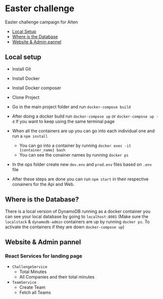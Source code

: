 # Easter challenge
Easter challenge campaign for Alten
* [Local Setup](#local-setup)
* [Where is the Database](#where-is-the-database)
* [Website & Admin pannel](#website--admin-pannel)

## Local setup

* Install Git
* Install Docker
* Install Docker composer
* Clone Project
* Go in the main project folder and run `docker-compose build`
* After doing a docker build run `docker-compose up` or `docker-compose up -d` If you want to keep using the same terminal page
* When all the containers are up you can go into each individual one and run a `npm install`
     * You can go into a container by running `docker exec -it {container_name} bash`
     * You can see the conainer names by running `docker ps`

* In the ops folder create new `dev.env` and `prod.env` files based on `.env` file
* After these steps are done you can run `npm start` in their respective conainers for the Api and Web.

## Where is the Database?
There is a local version of DynamoDB running as a docker container you can see your local database by going to `localhost:8001`
(Make sure the `localstack` & `dynamodb-admin` containers are up by running `docker ps`. To activate the containers if they are down `docker-compose up`)


## Website & Admin pannel

### React Services for landing page
* `ChallengeService` 
     * Total Minutes
     * All Companies and their total minutes
* `TeamService`
     * Create Team
     * Fetch all Teams